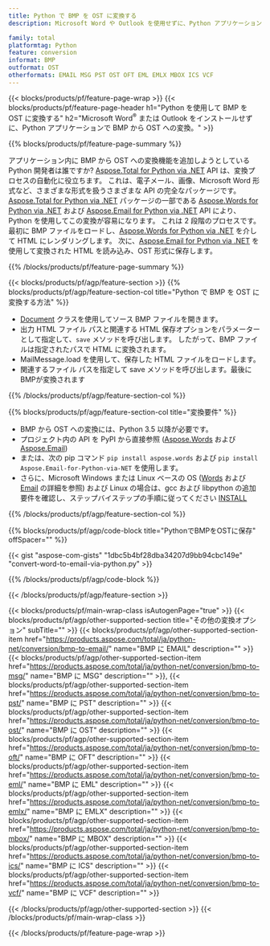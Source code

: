 ```yaml
---
title: Python で BMP を OST に変換する
description: Microsoft Word や Outlook を使用せずに、Python アプリケーション内で BMP を OST に保存します。

family: total
platformtag: Python
feature: conversion
informat: BMP
outformat: OST
otherformats: EMAIL MSG PST OST OFT EML EMLX MBOX ICS VCF
---
```

{{< blocks/products/pf/feature-page-wrap >}}
{{< blocks/products/pf/feature-page-header h1="Python を使用して BMP を OST に変換する" h2="Microsoft Word<sup>&reg;</sup> または Outlook をインストールせずに、Python アプリケーションで BMP から OST への変換。" >}}

{{% blocks/products/pf/feature-page-summary %}}

アプリケーション内に BMP から OST への変換機能を追加しようとしている Python 開発者は誰ですか? [Aspose.Total for Python via .NET](https://products.aspose.com/total/python-net/) API は、変換プロセスの自動化に役立ちます。 これは、電子メール、画像、Microsoft Word 形式など、さまざまな形式を扱うさまざまな API の完全なパッケージです。 [Aspose.Total for Python via .NET](https://products.aspose.com/total/python-net/) パッケージの一部である [Aspose.Words for Python via .NET](https://products.aspose.com/words/python-net/) および [Aspose.Email for Python via .NET](https://products.aspose.com/email/python-net/) API により、Python を使用してこの変換が容易になります。 これは 2 段階のプロセスです。最初に BMP ファイルをロードし、[Aspose.Words for Python via .NET](https://products.aspose.com/words/python-net/) を介して HTML にレンダリングします。 次に、[Aspose.Email for Python via .NET](https://products.aspose.com/email/python-net/) を使用して変換された HTML を読み込み、OST 形式に保存します。

{{% /blocks/products/pf/feature-page-summary %}}

{{< blocks/products/pf/agp/feature-section >}}
{{% blocks/products/pf/agp/feature-section-col title="Python で BMP を OST に変換する方法" %}}

- [Document](https://reference.aspose.com/words/python-net/aspose.words/document/) クラスを使用してソース BMP ファイルを開きます。
- 出力 HTML ファイル パスと関連する HTML 保存オプションをパラメーターとして指定して、`save` メソッドを呼び出します。 したがって、BMP ファイルは指定されたパスで HTML に変換されます。
- MailMessage.load を使用して、保存した HTML ファイルをロードします。
- 関連するファイル パスを指定して save メソッドを呼び出します。最後にBMPが変換されます

{{% /blocks/products/pf/agp/feature-section-col %}}

{{% blocks/products/pf/agp/feature-section-col title="変換要件" %}}

- BMP から OST への変換には、Python 3.5 以降が必要です。
- プロジェクト内の API を PyPI から直接参照 ([Aspose.Words](https://pypi.org/project/aspose-words/) および [Aspose.Email](https://pypi.org/project/Aspose.Email-for-Python-via-NET/))
- または、次の pip コマンド ```pip install aspose.words``` および ```pip install Aspose.Email-for-Python-via-NET``` を使用します。 
- さらに、Microsoft Windows または Linux ベースの OS ([Words](https://docs.aspose.com/words/python-net/system-requirements/) および [Email](https://docs.aspose.com/email/python-net/system-requirements/) の詳細を参照) および Linux の場合は、gcc および libpython の追加要件を確認し、ステップバイステップの手順に従ってください [INSTALL](https://docs.aspose.com/words/python-net/installation/)
 

{{% /blocks/products/pf/agp/feature-section-col %}}

{{% blocks/products/pf/agp/code-block title="PythonでBMPをOSTに保存" offSpacer="" %}}

{{< gist "aspose-com-gists" "1dbc5b4bf28dba34207d9bb94cbc149e" "convert-word-to-email-via-python.py" >}}

{{% /blocks/products/pf/agp/code-block %}}

{{< /blocks/products/pf/agp/feature-section >}}

{{< blocks/products/pf/main-wrap-class isAutogenPage="true" >}}
{{< blocks/products/pf/agp/other-supported-section title="その他の変換オプション" subTitle="" >}}
{{< blocks/products/pf/agp/other-supported-section-item href="https://products.aspose.com/total/ja/python-net/conversion/bmp-to-email/" name="BMP に EMAIL" description="" >}}
{{< blocks/products/pf/agp/other-supported-section-item href="https://products.aspose.com/total/ja/python-net/conversion/bmp-to-msg/" name="BMP に MSG" description="" >}},
{{< blocks/products/pf/agp/other-supported-section-item href="https://products.aspose.com/total/ja/python-net/conversion/bmp-to-pst/" name="BMP に PST" description="" >}}
{{< blocks/products/pf/agp/other-supported-section-item href="https://products.aspose.com/total/ja/python-net/conversion/bmp-to-ost/" name="BMP に OST" description="" >}}
{{< blocks/products/pf/agp/other-supported-section-item href="https://products.aspose.com/total/ja/python-net/conversion/bmp-to-oft/" name="BMP に OFT" description="" >}}
{{< blocks/products/pf/agp/other-supported-section-item href="https://products.aspose.com/total/ja/python-net/conversion/bmp-to-eml/" name="BMP に EML" description="" >}}
{{< blocks/products/pf/agp/other-supported-section-item href="https://products.aspose.com/total/ja/python-net/conversion/bmp-to-emlx/" name="BMP に EMLX" description="" >}}
{{< blocks/products/pf/agp/other-supported-section-item href="https://products.aspose.com/total/ja/python-net/conversion/bmp-to-mbox/" name="BMP に MBOX" description="" >}}
{{< blocks/products/pf/agp/other-supported-section-item href="https://products.aspose.com/total/ja/python-net/conversion/bmp-to-ics/" name="BMP に ICS" description="" >}}
{{< blocks/products/pf/agp/other-supported-section-item href="https://products.aspose.com/total/ja/python-net/conversion/bmp-to-vcf/" name="BMP に VCF" description="" >}}

{{< /blocks/products/pf/agp/other-supported-section >}}
{{< /blocks/products/pf/main-wrap-class >}}

{{< /blocks/products/pf/feature-page-wrap >}}